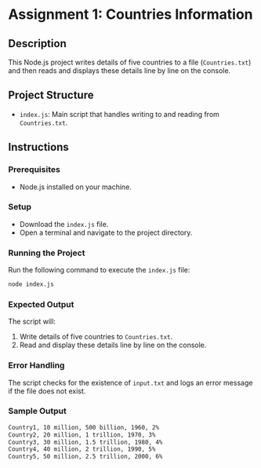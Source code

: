 # Assignment 1: Countries Information

## Description
This Node.js project writes details of five countries to a file (`Countries.txt`) and then reads and displays these details line by line on the console.

## Project Structure
- `index.js`: Main script that handles writing to and reading from `Countries.txt`.

## Instructions

### Prerequisites
- Node.js installed on your machine.

### Setup
- Download the `index.js` file.
- Open a terminal and navigate to the project directory.

### Running the Project
Run the following command to execute the `index.js` file:
```bash
node index.js
```
### Expected Output
The script will:
1. Write details of five countries to ```Countries.txt```.
2. Read and display these details line by line on the console.

### Error Handling
The script checks for the existence of ```input.txt``` and logs an error message if the file does not exist.

### Sample Output
```txt
Country1, 10 million, 500 billion, 1960, 2%
Country2, 20 million, 1 trillion, 1970, 3%
Country3, 30 million, 1.5 trillion, 1980, 4%
Country4, 40 million, 2 trillion, 1990, 5%
Country5, 50 million, 2.5 trillion, 2000, 6%
```
